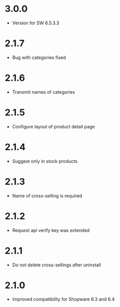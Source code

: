 # 3.0.0
- Version for SW 6.5.3.3

# 2.1.7
- Bug with categories fixed

# 2.1.6
- Transmit names of categories

# 2.1.5
- Configure layout of product detail page

# 2.1.4
- Suggest only in stock products

# 2.1.3
- Name of cross-selling is required

# 2.1.2
- Request api verify key was extended

# 2.1.1
- Do not delete cross-sellings after uninstall

# 2.1.0
- Improved compatibility for Shopware 6.3 and 6.4
